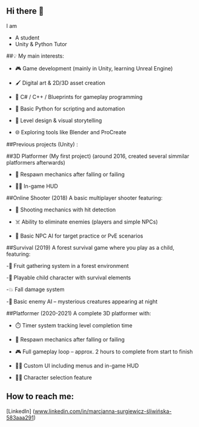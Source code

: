 ## Hi there 👋

I am
- A student
- Unity & Python Tutor

##💡 My main interests:

- 🎮 Game development (mainly in Unity, learning Unreal Engine)

- 🖌️ Digital art & 2D/3D asset creation

- 🧠 C# / C++ / Blueprints for gameplay programming

- 🐍 Basic Python for scripting and automation

- 🎨 Level design & visual storytelling

- 🌐 Exploring tools like Blender and ProCreate

##Previous projects (Unity) :

##3D Platformer (My first project)
(around 2016, created several simmilar platformers afterwards)

- 🔁 Respawn mechanics after falling or failing

- 🧑‍🎨 In-game HUD

##Online Shooter
(2018)
A basic multiplayer shooter featuring:

- 🔫 Shooting mechanics with hit detection

- ☠️ Ability to eliminate enemies (players and simple NPCs)

- 🧠 Basic NPC AI for target practice or PvE scenarios

##Survival
(2019)
A forest survival game where you play as a child, featuring:

-🌳 Fruit gathering system in a forest environment

-🧒 Playable child character with survival elements

-💥 Fall damage system

-👾 Basic enemy AI – mysterious creatures appearing at night

##Platformer
(2020-2021)
A complete 3D platformer with:

- ⏱️ Timer system tracking level completion time

- 🔁 Respawn mechanics after falling or failing

- 🎮 Full gameplay loop – approx. 2 hours to complete from start to finish

- 🧑‍🎨 Custom UI including menus and in-game HUD

- 🧍‍♂️ Character selection feature
  
## How to reach me:
[LinkedIn] (www.linkedin.com/in/marcjanna-surgiewicz-śliwińska-583aaa291)
